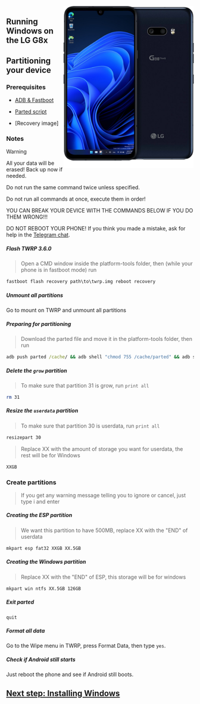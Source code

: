  <img align="right" src="https://github.com/Icesito68/Port-Windows-11-Lg-G8x/blob/Lg-G8x/mh2lm.png" width="350" alt="Windows 11 Running On A Lg G8x">


## Running Windows on the LG G8x

## Partitioning your device

### Prerequisites
- [ADB & Fastboot](https://developer.android.com/studio/releases/platform-tools)
  
- [Parted script]()
  
- [Recovery image]

### Notes
> [!WARNING]  
> All your data will be erased! Back up now if needed.
> 
> Do not run the same command twice unless specified.
>  
> Do not run all commands at once, execute them in order!
>
> YOU CAN BREAK YOUR DEVICE WITH THE COMMANDS BELOW IF YOU DO THEM WRONG!!!
>
> DO NOT REBOOT YOUR PHONE! If you think you made a mistake, ask for help in the [Telegram chat]([https://t.me/WinOnF1](https://t.me/winong8x)).

##### Flash TWRP 3.6.0
> Open a CMD window inside the platform-tools folder, then (while your phone is in fastboot mode) run
```cmd
fastboot flash recovery path\to\twrp.img reboot recovery
```

##### Unmount all partitions
Go to mount on TWRP and unmount all partitions

##### Preparing for partitioning
> Download the parted file and move it in the platform-tools folder, then run
```cmd
adb push parted /cache/ && adb shell "chmod 755 /cache/parted" && adb shell /cache/parted /dev/block/sda
```

##### Delete the `grow` partition
> To make sure that partition 31 is grow, run `print all`
```sh
rm 31
```

##### Resize the `userdata` partition
> To make sure that partition 30 is userdata, run `print all`
```sh
resizepart 30
```
> Replace XX with the amount of storage you want for userdata, the rest will be for Windows
```sh
XXGB
```

### Create partitions
> If you get any warning message telling you to ignore or cancel, just type i and enter

##### Creating the ESP partition
> We want this partition to have 500MB, replace XX with the "END" of userdata
```sh
mkpart esp fat32 XXGB XX.5GB
```

##### Creating the Windows partition
> Replace XX with the "END" of ESP, this storage will be for windows
```sh
mkpart win ntfs XX.5GB 126GB
```

##### Exit parted
```sh
quit
```

##### Format all data
Go to the Wipe menu in TWRP, press Format Data, then type `yes`.

##### Check if Android still starts
Just reboot the phone and see if Android still boots.

## [Next step: Installing Windows](guide/English/NEW2-install.md)












